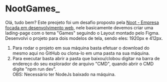 # NootGames_

  Olá, tudo bem? Este preojeto foi um desafio proposto pela <a href="https://www.noot.com.br/">Noot - Empresa focada em desenvolvimento web</a>, nele basicamente devemos criar uma lading-page com o tema "Games" seguindo o Layout montado pelo Figma. Desenvolvi o projeto para dois modelos de tela, sendo eles: 1920px e 412px.
  <ol>
  <li>Para rodar o projeto em sua máquina basta efetuar o download do mesmo aqui no GitHub ou clona-lo em uma pasta na sua máquina.</li>
  <li>Para executar basta abrir a pasta que baixou/clobou digitar na barra de endereço do seu explorador de arquivo "CMD", quando abrir o CMD digite "npm run dev".</li>
 OBS: Necessário ter NodeJs baixado na máquina.
  </ol>
